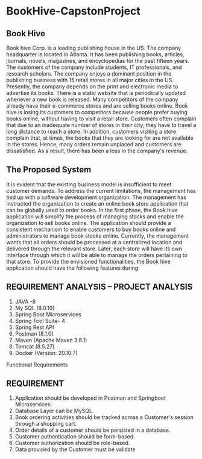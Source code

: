# BookHive-CapstonProject
## Book Hive

 Book hive Corp. is a leading publishing house in the US. The company headquarter is located in Atlanta. It has been publishing books, articles, journals, novels, magazines, and encyclopedias for the past fifteen years. The customers of the company include students, IT professionals, and research scholars. The company enjoys a dominant position in the publishing business with 15 retail stores in all major cities in the US.
Presently, the company depends on the print and electronic media to advertise its books. There is a static website that is periodically updated whenever a new book is released. Many competitors of the company already have their e-commerce stores and are selling books online. Book hive is losing its customers to competitors because people prefer buying books online, without having to visit a retail store. Customers often complain that due to an inadequate number of stores in their city, they have to travel a long distance to reach a store. In addition, customers visiting a store complain that, at times, the books that they are looking for are not available in the stores.
Hence, many orders remain unplaced and customers are dissatisfied. As a result, there has been a loss in the company's revenue.



 ## The Proposed System
It is evident that the existing business model is insufficient to meet customer demands.
To address the current limitations, the management has tied up with a software development organization. The management has instructed the organization to create an online book store application that can be globally used to order books. In the first phase, the Book hive application will simplify the process of managing stocks and enable the organization to sell books online. The application should provide a consistent mechanism to enable customers to buy books online and administrators to manage book stocks online. Currently, the management wants that all orders should be processed at a centralized location and delivered through the relevant store. Later, each store will have its own interface through which it will be able to manage the orders pertaining to that store.
To provide the envisioned functionalities, the Book hive application should have the following features during


## REQUIREMENT ANALYSIS – PROJECT ANALYSIS
1.	JAVA -8 
2.	My SQL (8.0.19)
3.	Spring Boot Microservices
4.	Spring Tool Suite- 4
5.	Spring Rest API
6.	Postman (8.1.0)
7.	Maven (Apache Maven 3.8.1)
8.	Tomcat (8.5.27)
9.	Docker (Version: 20.10.7)

Functional Requirements


## REQUIREMENT

1.	 Application should be developed in Postman and Springboot Microservices.
2.	 Database Layer can be MySQL. 
3.	 Book ordering activities should be tracked across a Customer's session through a shopping cart.
4.	 Order details of a customer should be persisted in a database.
5.	 Customer authentication should be form-based.
6.	 Customer authorization should be role-based.
7.	 Data provided by the Customer must be validate
